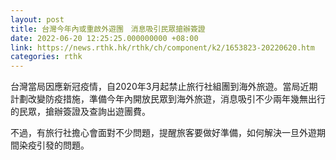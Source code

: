 ```yaml
---
layout: post
title: 台灣今年內或重啟外遊團　消息吸引民眾搶辦簽證
date: 2022-06-20 12:25:25.000000000 +08:00
link: https://news.rthk.hk/rthk/ch/component/k2/1653823-20220620.htm
categories: rthk
---
```


台灣當局因應新冠疫情，自2020年3月起禁止旅行社組團到海外旅遊。當局近期計劃改變防疫措施，準備今年內開放民眾到海外旅遊，消息吸引不少兩年幾無出行的民眾，搶辦簽證及查詢出遊團費。

不過，有旅行社擔心會面對不少問題，提醒旅客要做好準備，如何解決一旦外遊期間染疫引發的問題。
